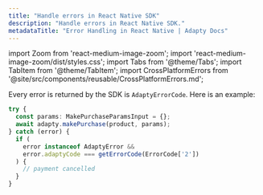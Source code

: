 ```yaml
---
title: "Handle errors in React Native SDK"
description: "Handle errors in React Native SDK."
metadataTitle: "Error Handling in React Native | Adapty Docs"
---
```


import Zoom from 'react-medium-image-zoom';
import 'react-medium-image-zoom/dist/styles.css';
import Tabs from '@theme/Tabs';
import TabItem from '@theme/TabItem';
import CrossPlatformErrors from '@site/src/components/reusable/CrossPlatformErrors.md';

Every error is returned by the SDK is `AdaptyErrorCode`. Here is an example:


```typescript showLineNumbers
try {
  const params: MakePurchaseParamsInput = {};
  await adapty.makePurchase(product, params);
} catch (error) {
  if (
    error instanceof AdaptyError &&
    error.adaptyCode === getErrorCode(ErrorCode['2'])
  ) {
    // payment cancelled
  }
}
```


<CrossPlatformErrors />